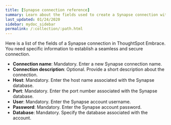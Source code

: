 ```yaml
---
title: [Synapse connection reference]
summary: Learn about the fields used to create a Synapse connection with ThoughtSpot Embrace.
last_updated: 01/24/2020
sidebar: mydoc_sidebar
permalink: /:collection/:path.html
---
```


Here is a list of the fields of a Synapse connection in ThoughtSpot Embrace. You need specific information to establish a seamless and secure connection.

 - **Connection name**: Mandatory. Enter a new Synapse connection name.
 - **Connection description**: Optional. Provide a short description about the connection.
 - **Host**: Mandatory. Enter the host name associated with the Synapse database.
 - **Port**: Mandatory. Enter the port number associated with the Synapse database.
 - **User**: Mandatory. Enter the Synapse account username.
 - **Password**: Mandatory. Enter the Synapse account password.
 - **Database**: Mandatory. Specify the database associated with the account.
